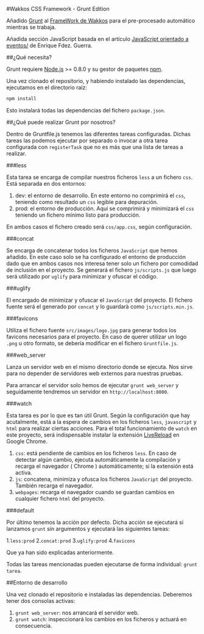 #Wakkos CSS Framework - Grunt Edition

Añadido [Grunt](http://gruntjs.com/) al [FrameWork de Wakkos](https://github.com/Wakkos/Wakkos-CSS-Framework) para el pre-procesado automático mientras se trabaja.

Añadida sección JavaScript basada en el artículo [JavaScript orientado a eventos/](http://blog.ckgrafico.com/javascript-orientado-eventos/) de Enrique Fdez. Guerra.

##¿Qué necesita?

Grunt requiere [Node.js](http://nodejs.org/) >= 0.8.0 y su gestor de paquetes [npm](https://npmjs.org/).

Una vez clonado el repositorio, y habiendo instalado las dependencias, ejecutamos en el directorio raíz:

```bash
npm install
```
Esto instalará todas las dependencias del fichero `package.json`.

##¿Qué puede realizar Grunt por nosotros?

Dentro de Gruntfile.js tenemos las diferentes tareas configuradas. Dichas tareas las podemos ejecutar por separado o invocar a otra tarea configurada con `registerTask` que no es más que una lista de tareas a realizar. 

###less

Esta tarea se encarga de compilar nuestros ficheros `less` a un fichero `css`. Está separada en dos entornos:

1. dev: el entorno de desarrollo. En este entorno no comprimirá el `css`, teniendo como resultado un `css` legible para depuración.
2. prod: el entorno de producción. Aquí se comprimirá y minimizará el `css` teniendo un fichero mínimo listo para producción.

En ambos casos el fichero creado será `css/app.css`, según configuración.

###concat

Se encarga de concatenar todos los ficheros `JavaScript` que hemos añadido. En este caso solo se ha configurado el entorno de producción dado que en ambos casos nos interesa tener solo un fichero por comodidad de inclusión en el proyecto. Se generará el fichero `js/scripts.js` que luego será utilizado por `uglify` para minimizar y ofuscar el código. 

###uglify

El encargado de minimizar y ofuscar el `JavaScript` del proyecto. El fichero fuente será el generado por `concat` y lo guardarà como `js/scripts.min.js`.

###favicons

Utiliza el fichero fuente `src/images/logo.jpg` para generar todos los favicons necesarios para el proyecto. En caso de querer utilizar un logo `.png` u otro formato, se debería modificar en el fichero `Gruntfile.js`.

###web_server

Lanza un servidor web en el mismo directorio donde se ejecuta. Nos sirve para no depender de servidores web externos para nuestras pruebas. 

Para arrancar el servidor solo hemos de ejecutar `grunt web_server` y seguidamente tendremos un servidor en `http://localhost:8000`.

###watch

Esta tarea es por lo que es tan útil Grunt. Según la configuración que hay acutalmente, está a la espera de cambios en los ficheros `less`, `javascript` y `html` para realizar ciertas acciones. Para el total funcionamiento de `watch` en este proyecto, será indispensable instalar la extensión [LiveReload](https://chrome.google.com/webstore/detail/livereload/jnihajbhpnppcggbcgedagnkighmdlei) en Google Chrome.

1. `css`: está pendiente de cambios en los ficheros `less`. En caso de detectar algún cambio, ejecuta automáticamente la compilación y recarga el navegador ( Chrome ) automáticamente; si la extensión está activa. 
2. `js`: concatena, minimiza y ofusca los ficheros `JavaScript` del proyecto. También recarga el navegador. 
3. `webpages`: recarga el navegador cuando se guardan cambios en cualquier fichero `html` del proyecto.

###default

Por último tenemos la acción por defecto. Dicha acción se ejecutará si lanzamos `grunt` sin argumentos y ejecutará las siguientes tareas: 

1.`less:prod`
2.`concat:prod`
3.`uglify:prod`
4.`favicons`

Que ya han sido explicadas anteriormente. 

Todas las tareas mencionadas pueden ejecutarse de forma individual: `grunt tarea`.

##Entorno de desarrollo

Una vez clonado el repositorio e instaladas las dependencias. Deberemos tener dos consolas activas: 

1. `grunt web_server`: nos arrancará el servidor web.
2. `grunt watch`: inspeccionará los cambios en los ficheros y actuará en consecuencia.